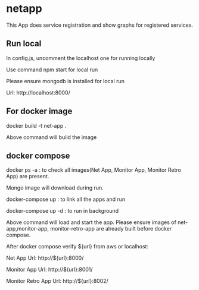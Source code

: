 # netapp 
This App does service registration and show graphs for registered services.

## Run local
In config.js, uncomment the localhost one for running locally

Use command npm start for local run

Please ensure mongodb is installed for local run

Url: http://localhost:8000/

## For docker image
docker build -t net-app .

Above command will build the image
## docker compose
docker ps -a : to check all images(Net App, Monitor App, Monitor Retro App) are present. 

Mongo image will download during run.

docker-compose up : to link all the apps and run

docker-compose up -d : to run in background

Above command will load and start the app.
Please ensure images of net-app,monitor-app, monitor-retro-app are already built before docker compose.

After docker compose verify ${url} from aws or localhost:
 
Net App Url: http://${url}:8000/

Monitor App Url: http://${url}:8001/

Monitor Retro App Url: http://${url}:8002/
